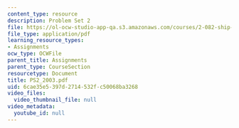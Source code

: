 ```yaml
---
content_type: resource
description: Problem Set 2
file: https://ol-ocw-studio-app-qa.s3.amazonaws.com/courses/2-082-ship-structural-analysis-design-13-122-spring-2003/6cae35e5397d2714532fc50068ba3268_PS2_2003.pdf
file_type: application/pdf
learning_resource_types:
- Assignments
ocw_type: OCWFile
parent_title: Assignments
parent_type: CourseSection
resourcetype: Document
title: PS2_2003.pdf
uid: 6cae35e5-397d-2714-532f-c50068ba3268
video_files:
  video_thumbnail_file: null
video_metadata:
  youtube_id: null
---
```

